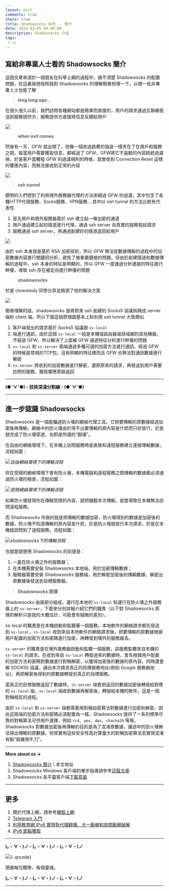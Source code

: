 ```yaml
---
layout: post
comments: true
share: true
title: Shadowsocks 系列 -- 簡介
date: 2018-03-05 04:00:00
description: shadowsocks 介绍
tags: 
 - ss
---
```


## 寫給非專業人士看的 Shadowsocks 簡介

這個文章來源於一個朋友在科學上網的過程中，搞不清楚 Shadowsocks 的配置問題，在這裏我想按照我對 Shadowsocks 的理解簡單梳理一下，以便一些非專業人士也能了解

> **long long ago…**

在很久很久以前，我們訪問各種網站都是簡單而直接的，用戶的請求通過互聯網發送到服務提供方，服務提供方直接將信息反饋給用戶

![](http://telegra.ph/file/866e1fb47e92380c2bb73.png)

> **when evil comes**

然後有一天，GFW 就出現了，他像一個收過路費的強盜一樣夾在了在用戶和服務之間，每當用戶需要獲取信息，都經過了 GFW，GFW將它不喜歡的內容統統過濾掉，於是客戶當觸發 GFW 的過濾規則的時候，就會收到 Connection Reset 這樣的響應內容，而無法接收到正常的內容

![](http://telegra.ph/file/7bdd280b594c86930b8b9.png)

> **ssh tunnel**

聰明的人們想到了利用境外服務器代理的方法來繞過 GFW 的過濾，其中包含了各種HTTP代理服務、Socks服務、VPN服務… 其中以 ssh tunnel 的方法比較有代表性

1. 首先用戶和境外服務器基於 ssh 建立起一條加密的通道 
2. 用戶通過建立起的隧道進行代理，通過 ssh server 向真實的服務發起請求
3. 服務通過 ssh server，再通過創建好的隧道返回給用戶

![](http://telegra.ph/file/6f851c0fb0ed4cebdc7c9.png)

由於 ssh 本身就是基於 RSA 加密技術，所以 GFW 無法從數據傳輸的過程中的加密數據內容進行關鍵詞分析，避免了被重置鏈接的問題，但由於創建隧道和數據傳輸的過程中，ssh 本身的特征是明顯的，所以 GFW 一度通過分析連接的特征進行幹擾，導致 ssh 存在被定向進行幹擾的問題

> **shadowsocks**

於是 clowwindy 同學分享並開源了他的解決方案

![](http://telegra.ph/file/82ad34cffa424675522ce.png)

簡單理解的話，shadowsocks 是將原來 ssh 創建的 Socks5 協議拆開成 server 端和 client 端，所以下面這個原理圖基本上和利用 ssh tunnel 大致類似

1. 客戶端發出的請求基於 Socks5 協議跟 `ss-local`
2.  端進行通訊，由於這個 `ss-local` 一般是本機或路由器或局域網的其他機器，不經過 GFW，所以解決了上面被 GFW 通過特征分析進行幹擾的問題  
2. `ss-local` 和 `ss-server` 兩端通過多種可選的加密方法進行通訊，經過 GFW 的時候是常規的TCP包，沒有明顯的特征碼而且 GFW 也無法對通訊數據進行解密  
3. `ss-server` 將收到的加密數據進行解密，還原原來的請求，再發送到用戶需要訪問的服務，獲取響應原路返回 

---

**(●ˇ∀ˇ●) - 技術深淺分割線 - (●ˇ∀ˇ●)**

---

## 進一步認識 Shadowsocks

Shadowsocks 是一個能騙過防火墻的網絡代理工具。它把要傳輸的原數據經過加密後再傳輸，網絡中的防火墻由於得不出要傳輸的原內容是什麽而只好放行，於是就完成了防火墻穿透，也即是所謂的“翻墻”。

在自由的網絡環境下，在本機上訪問服務時是直接和遠程服務建立連接傳輸數據，流程如圖：

![](http://telegra.ph/file/866e1fb47e92380c2bb73.png)*自由網絡環境下的傳輸流程*

但在受限的網絡環境下會有防火墻，本機電腦和遠程服務之間傳輸的數據都必須通過防火墻的檢查，流程如圖：

![](http://telegra.ph/file/7bdd280b594c86930b8b9.png)*受限網絡環境下的傳輸流程*

如果防火墻發現你在傳輸受限的內容，就把攔截本次傳輸，就會導致在本機無法訪問遠程服務。

而 Shadowsocks 所做的就是把傳輸的數據加密，防火墻得到的數據是加密後的數據，防火墻不知道傳輸的原內容是什麽，於是防火墻就放行本次請求，於是在本機就訪問到了遠程服務，流程如圖：

![](http://telegra.ph/file/82ad34cffa424675522ce.png)*shadowsocks下的傳輸流程*

也就是說使用 Shadowsocks 的前提是：

1. 一臺在防火墻之外的服務器；
2. 在本機需要安裝 Shadowsocks 本地端，用於加密傳輸數據；
3. 服務器需要安裝 Shadowsocks 服務端，用於解密加密後的傳輸數據，解密出原數據後發送到目標服務器。

> **Shadowsocks 原理**

Shadowsocks 由兩部分組成，運行在本地的 `ss-local` 和運行在防火墻之外服務器上的 `ss-server`，下面來分別詳細介紹它們的職責（以下對 Shadowsocks 原理的解析只是我的大概估計，可能會有細微的差別）。

ss-local 的職責是在本機啟動和監聽著一個服務，本地軟件的網絡請求都先發送到 `ss-local`，`ss-local` 收到來自本地軟件的網絡請求後，把要傳輸的原數據根據用戶配置的加密方法和密碼進行加密，再轉發到墻外的服務器去。

`ss-server` 的職責是在墻外服務器啟動和監聽一個服務，該服務監聽來自本機的 `ss-local` 的請求。在收到來自 `ss-local` 轉發過來的數據時，會先根據用戶配置的加密方法和密碼對數據進行對稱解密，以獲得加密後的數據的原內容。同時還會解 SOCKS5 協議，讀出本次請求真正的目標服務地址(例如 Google 服務器地址)，再把解密後得到的原數據轉發到真正的目標服務。

當真正的目標服務返回了數據時，`ss-server` 端會把返回的數據加密後轉發給對應的 `ss-local` 端，`ss-local` 端收到數據再解密後，轉發給本機的軟件。這是一個對稱相反的過程。

由於 `ss-local` 和 `ss-server` 端都需要用對稱加密算法對數據進行加密和解密，因此這兩端的加密方法和密碼必須配置為一樣。Shadowsocks 提供了一系列標準可靠的對稱算法可供用戶選擇，例如 `rc4`、`aes`、`des`、`chacha20` 等等。Shadowsocks 對數據加密後再傳輸的目的是為了混淆原數據，讓途中的防火墻無法得出傳輸的原數據。但其實用這些安全性高計算量大的對稱加密算法去實現混淆有點“殺雞用牛刀”。

---

**More about ss ->**

1. [Shadowsocks 簡介](http://test007.gq/ss-intro) \ 本文地址
2. Shadowsocks Windows 客戶端的單步指導請參考[這篇文章](http://test007.gq/ss-cmd)
3. Shadowsocks 各平臺客戶端[下載頁面](http://test007.gq/ss-download)

---

## 更多

1. 關於代理上網，請參考[機智上網](http://test007.gq/surf-the-real)
2. [Telegram 入門](http://test007.gq/Telegram)
3. [利用教育網 IPv6 實現免代理翻墻、大一斷網和夜間斷網破解](http://test007.gq/IPV6-edu)
4. [IPv6 節點獲取](http://test007.gq/IPV6-node)

---

**(。・∀・)ノ - (。・∀・)ノ - (。・∀・)ノ**

![](http://telegra.ph/file/266899c5402c9ebb14269.png){:.qrcode}

感謝每位聽衆，每個靈魂。

**(。・∀・)ノ - (。・∀・)ノ - (。・∀・)ノ**

---